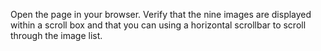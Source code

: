 Open the page in your browser. Verify that the nine images are displayed within a scroll box and that you can using a horizontal scrollbar to scroll through the image list.
